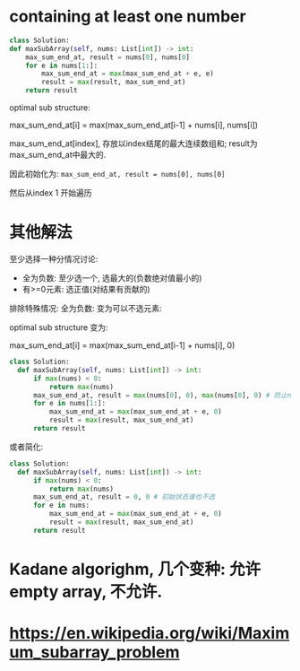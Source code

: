 
# containing at least one number


```py
class Solution:
def maxSubArray(self, nums: List[int]) -> int:
    max_sum_end_at, result = nums[0], nums[0]
    for e in nums[1:]:
        max_sum_end_at = max(max_sum_end_at + e, e)
        result = max(result, max_sum_end_at)
    return result
```

optimal sub structure:

max_sum_end_at[i] = max(max_sum_end_at[i-1] + nums[i], nums[i])

max_sum_end_at[index], 存放以index结尾的最大连续数组和; result为max_sum_end_at中最大的. 

因此初始化为: `max_sum_end_at, result = nums[0], nums[0]`

然后从index 1 开始遍历


# 其他解法

至少选择一种分情况讨论: 

*  全为负数: 至少选一个, 选最大的(负数绝对值最小的)
*  有>=0元素: 选正值(对结果有贡献的)


排除特殊情况: 全为负数: 变为可以不选元素: 

optimal sub structure 变为: 

max_sum_end_at[i] = max(max_sum_end_at[i-1] + nums[i], 0)

```py
class Solution:
  def maxSubArray(self, nums: List[int]) -> int:
      if max(nums) < 0:
          return max(nums)
      max_sum_end_at, result = max(nums[0], 0), max(nums[0], 0) # 防止nums[0] < 0, 不能选择
      for e in nums[1:]:
          max_sum_end_at = max(max_sum_end_at + e, 0)
          result = max(result, max_sum_end_at)
      return result
```

或者简化:

```py
class Solution:
  def maxSubArray(self, nums: List[int]) -> int:
      if max(nums) < 0:
          return max(nums)
      max_sum_end_at, result = 0, 0 # 初始状态谁也不选
      for e in nums:
          max_sum_end_at = max(max_sum_end_at + e, 0)
          result = max(result, max_sum_end_at)
      return result
```

# Kadane algorighm, 几个变种: 允许empty array, 不允许.
# https://en.wikipedia.org/wiki/Maximum_subarray_problem